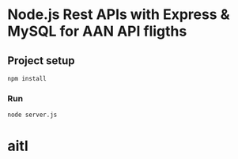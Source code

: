 # Node.js Rest APIs with Express & MySQL for AAN API fligths


## Project setup
```
npm install
```

### Run
```
node server.js
```
# aitl
